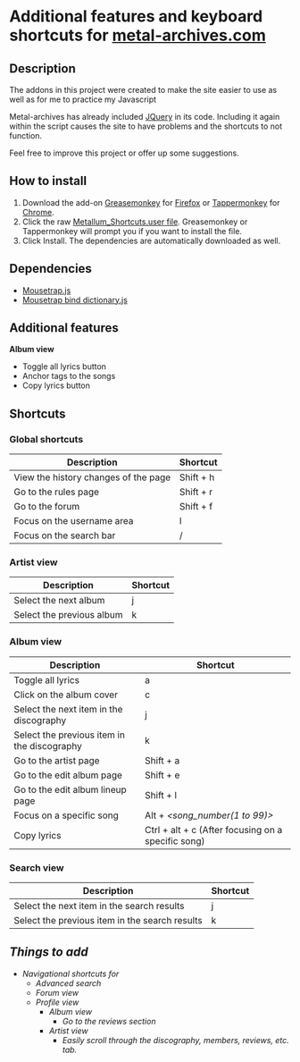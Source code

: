 #  Additional features and keyboard shortcuts for [metal-archives.com](metal-archives.com/)
## Description
The addons in this project were created to make the site easier to use as well as for me to practice my Javascript

Metal-archives has already included [JQuery](https://jquery.com/) in its code. Including it again within the script causes the site to have problems and the shortcuts to not function.

Feel free to improve this project or offer up some suggestions.

## How to install
1. Download the add-on [Greasemonkey](https://addons.mozilla.org/en-US/firefox/addon/greasemonkey/) for [Firefox](https://www.mozilla.org/en-US/firefox/new/) or [Tappermonkey](https://chrome.google.com/webstore/detail/tampermonkey/dhdgffkkebhmkfjojejmpbldmpobfkfo?hl=en) for [Chrome](https://www.google.com/chrome/).
2. Click the raw [Metallum_Shortcuts.user file](https://github.com/jed1337/MetallumShortcuts/raw/master/Metallum_Shortcuts.user.js). Greasemonkey or Tappermonkey will prompt you if you want to install the file.
3. Click Install. The dependencies are automatically downloaded as well.

## Dependencies
* [Mousetrap.js](https://github.com/ccampbell/mousetrap)
* [Mousetrap bind dictionary.js](https://github.com/ccampbell/mousetrap/tree/master/plugins/bind-dictionary)

## Additional features
__Album view__
* Toggle all lyrics button
* Anchor tags to the songs
* Copy lyrics button

## Shortcuts
### Global shortcuts

Description | Shortcut
--- | ---
View the history changes of the page | Shift + h
Go to the rules page | Shift + r
Go to the forum | Shift + f
Focus on the username area | l
Focus on the search bar | /


### Artist view

Description | Shortcut
--- | ---
Select the next album | j
Select the previous album | k

### Album view

Description | Shortcut
--- | ---
Toggle all lyrics | a
Click on the album cover | c
Select the next item in the discography | j
Select the previous item in the discography | k
Go to the artist page | Shift + a
Go to the edit album page | Shift + e
Go to the edit album lineup page | Shift + l
Focus on a specific song | Alt + _&lt;song_number(1 to 99)&gt;_
Copy lyrics | Ctrl + alt + c (After focusing on a specific song)

### Search view

Description | Shortcut
--- | ---
Select the next item in the search results | j
Select the previous item in the search results | k

## _Things to add_
* _Navigational shortcuts for_
  * _Advanced search_
  * _Forum view_
  * _Profile view_
    * _Album view_
      * _Go to the reviews section_
    * _Artist view_
      * _Easily scroll through the discography, members, reviews, etc. tab._